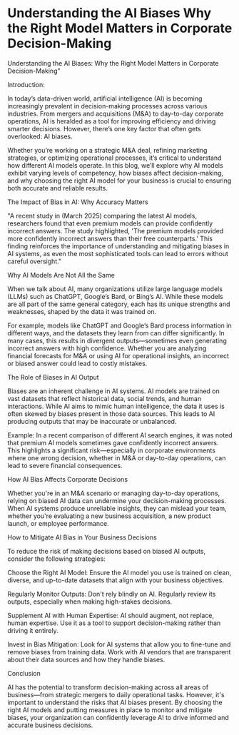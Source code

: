 # Understanding the AI Biases Why the Right Model Matters in Corporate Decision-Making

Understanding the AI Biases: Why the Right Model Matters in Corporate Decision-Making"

Introduction:

In today’s data-driven world, artificial intelligence (AI) is becoming increasingly prevalent in decision-making processes across various industries. From mergers and acquisitions (M&A) to day-to-day corporate operations, AI is heralded as a tool for improving efficiency and driving smarter decisions. However, there’s one key factor that often gets overlooked: AI biases.

Whether you’re working on a strategic M&A deal, refining marketing strategies, or optimizing operational processes, it’s critical to understand how different AI models operate. In this blog, we’ll explore why AI models exhibit varying levels of competency, how biases affect decision-making, and why choosing the right AI model for your business is crucial to ensuring both accurate and reliable results.

The Impact of Bias in AI: Why Accuracy Matters

"A recent study in  (March 2025) comparing the latest AI models, researchers found that even premium models can provide confidently incorrect answers. The study highlighted, 'The premium models provided more confidently incorrect answers than their free counterparts.' This finding reinforces the importance of understanding and mitigating biases in AI systems, as even the most sophisticated tools can lead to errors without careful oversight."

Why AI Models Are Not All the Same

When we talk about AI, many organizations utilize large language models (LLMs) such as ChatGPT, Google’s Bard, or Bing’s AI. While these models are all part of the same general category, each has its unique strengths and weaknesses, shaped by the data it was trained on.

For example, models like ChatGPT and Google’s Bard process information in different ways, and the datasets they learn from can differ significantly. In many cases, this results in divergent outputs—sometimes even generating incorrect answers with high confidence. Whether you are analyzing financial forecasts for M&A or using AI for operational insights, an incorrect or biased answer could lead to costly mistakes.

The Role of Biases in AI Output

Biases are an inherent challenge in AI systems. AI models are trained on vast datasets that reflect historical data, social trends, and human interactions. While AI aims to mimic human intelligence, the data it uses is often skewed by biases present in those data sources. This leads to AI producing outputs that may be inaccurate or unbalanced.

Example: In a recent comparison of different AI search engines, it was noted that premium AI models sometimes gave confidently incorrect answers. This highlights a significant risk—especially in corporate environments where one wrong decision, whether in M&A or day-to-day operations, can lead to severe financial consequences.

How AI Bias Affects Corporate Decisions

Whether you're in an M&A scenario or managing day-to-day operations, relying on biased AI data can undermine your decision-making processes. When AI systems produce unreliable insights, they can mislead your team, whether you're evaluating a new business acquisition, a new product launch, or employee performance.

How to Mitigate AI Bias in Your Business Decisions

To reduce the risk of making decisions based on biased AI outputs, consider the following strategies:

Choose the Right AI Model: Ensure the AI model you use is trained on clean, diverse, and up-to-date datasets that align with your business objectives.

Regularly Monitor Outputs: Don't rely blindly on AI. Regularly review its outputs, especially when making high-stakes decisions.

Supplement AI with Human Expertise: AI should augment, not replace, human expertise. Use it as a tool to support decision-making rather than driving it entirely.

Invest in Bias Mitigation: Look for AI systems that allow you to fine-tune and remove biases from training data. Work with AI vendors that are transparent about their data sources and how they handle biases.

Conclusion

AI has the potential to transform decision-making across all areas of business—from strategic mergers to daily operational tasks. However, it's important to understand the risks that AI biases present. By choosing the right AI models and putting measures in place to monitor and mitigate biases, your organization can confidently leverage AI to drive informed and accurate business decisions.